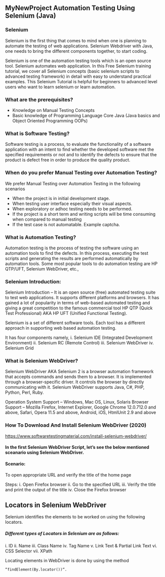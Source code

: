 ## MyNewProject Automation Testing Using Selenium (Java)

### Selenium

Selenium is the first thing that comes to mind when one is planning to automate the testing of web applications. Selenium Webdriver with Java, one needs to bring the different components together, to start coding.

Selenium is one of the automation testing tools which is an open source tool. Selenium automates web application. In this Free Selenium training tutorial, we cover all Selenium concepts (basic selenium scripts to advanced testing framework) in detail with easy to understand practical examples. This Selenium Tutorial is helpful for beginners to advanced level users who want to learn selenium or learn automation.

### What are the prerequisites?
- Knowledge on Manual Testing Concepts 
- Basic knowledge of Programming Language Core Java (Java basics and Object Oriented Programming OOPs)

### What is Software Testing?
Software testing is a process, to evaluate the functionality of a software application with an intent to find whether the developed software met the specified requirements or not and to identify the defects to ensure that the product is defect free in order to produce the quality product.

### When do you prefer Manual Testing over Automation Testing?
We prefer Manual Testing over Automation Testing in the following scenarios

- When the project is in initial development stage.
- When testing user interface especially their visual aspects.
- When exploratory or adhoc testing needs to be performed.
- If the project is a short term and writing scripts will be time consuming when compared to manual testing
- If the test case is not automatable. Example captcha.

### What is Automation Testing?
Automation testing is the process of testing the software using an automation tools to find the defects. In this process, executing the test scripts and generating the results are performed automatically by automation tools. Some most popular tools to do automation testing are HP QTP/UFT, Selenium WebDriver, etc.,

### Selenium Introduction:
Selenium Introduction – It is an open source (free) automated testing suite to test web applications. It supports different platforms and browsers. It has gained a lot of popularity in terms of web-based automated testing and giving a great competition to the famous commercial tool HP QTP (Quick Test Professional) AKA HP UFT (Unified Functional Testing).

Selenium is a set of different software tools. Each tool has a different approach in supporting web based automation testing.

It has four components namely,
i. Selenium IDE (Integrated Development Environment)
ii. Selenium RC (Remote Control)
iii. Selenium WebDriver
iv. Selenium Grid

### What is Selenium WebDriver?
Selenium WebDriver AKA Selenium 2 is a browser automation framework that accepts commands and sends them to a browser. It is implemented through a browser-specific driver. It controls the browser by directly communicating with it. Selenium WebDriver supports Java, C#, PHP, Python, Perl, Ruby.

Operation System Support – Windows, Mac OS, Linux, Solaris
Browser Support – Mozilla Firefox, Internet Explorer, Google Chrome 12.0.712.0 and above, Safari, Opera 11.5 and above, Android, iOS, HtmlUnit 2.9 and above

### How To Download And Install Selenium WebDriver (2020)
https://www.softwaretestingmaterial.com/install-selenium-webdriver/

#### In the first Selenium WebDriver Script, let’s see the below mentioned sceanario using Selenium WebDriver.

#### Scenario:
To open appropriate URL and verify the title of the home page

Steps:
i. Open Firefox browser
ii. Go to the specified URL
iii. Verify the title and print the output of the title
iv. Close the Firefox browser

## Locators in Selenium WebDriver
Selenium identifies the elements to be worked on using the following locators.

##### Different types of Locators in Selenium are as follows:
i. ID
ii. Name
iii. Class Name
iv. Tag Name
v. Link Text & Partial Link Text
vi. CSS Selector
vii. XPath

Locating elements in WebDriver is done by using the method 
  ```
  “findElement(By.locator())“.
  ```
